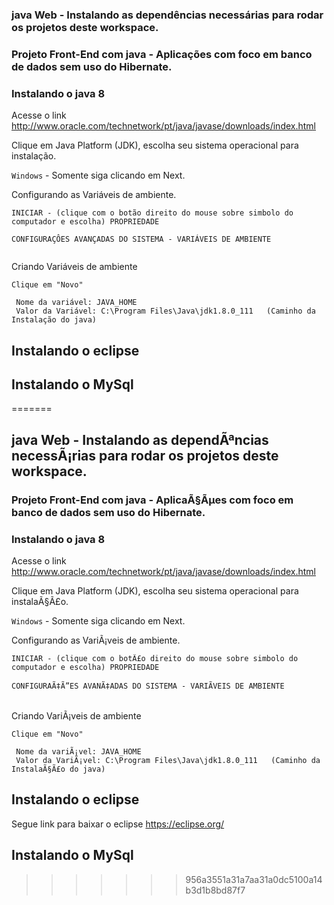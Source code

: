### java Web - Instalando as dependências necessárias para rodar os projetos deste workspace.

### Projeto Front-End com java - Aplicações com foco em banco de dados sem uso do Hibernate.

### Instalando o java 8


Acesse o link http://www.oracle.com/technetwork/pt/java/javase/downloads/index.html

Clique em Java Platform (JDK), escolha seu sistema operacional para instalação.

 ` Windows ` - Somente siga clicando em Next.

Configurando as Variáveis de ambiente.
 
```
INICIAR - (clique com o botão direito do mouse sobre simbolo do computador e escolha) PROPRIEDADE

CONFIGURAÇÔES AVANÇADAS DO SISTEMA - VARIÁVEIS DE AMBIENTE


```
Criando Variáveis de ambiente

```
Clique em "Novo"
 
 Nome da variável: JAVA_HOME
 Valor da Variável: C:\Program Files\Java\jdk1.8.0_111   (Caminho da Instalação do java)

```

## Instalando o eclipse
## Instalando o MySql

=======
## java Web - Instalando as dependÃªncias necessÃ¡rias para rodar os projetos deste workspace.

### Projeto Front-End com java - AplicaÃ§Ãµes com foco em banco de dados sem uso do Hibernate.

### Instalando o java 8


Acesse o link http://www.oracle.com/technetwork/pt/java/javase/downloads/index.html

Clique em Java Platform (JDK), escolha seu sistema operacional para instalaÃ§Ã£o.

 ` Windows ` - Somente siga clicando em Next.

Configurando as VariÃ¡veis de ambiente.
 
```
INICIAR - (clique com o botÃ£o direito do mouse sobre simbolo do computador e escolha) PROPRIEDADE

CONFIGURAÃ‡Ã”ES AVANÃ‡ADAS DO SISTEMA - VARIÃVEIS DE AMBIENTE


```
Criando VariÃ¡veis de ambiente

```
Clique em "Novo"
 
 Nome da variÃ¡vel: JAVA_HOME
 Valor da VariÃ¡vel: C:\Program Files\Java\jdk1.8.0_111   (Caminho da InstalaÃ§Ã£o do java)

```

## Instalando o eclipse
 Segue link para baixar o eclipse https://eclipse.org/
## Instalando o MySql

>>>>>>> 956a3551a31a7aa31a0dc5100a14b3d1b8bd87f7
